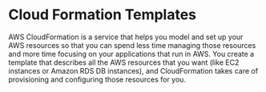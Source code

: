 # Cloud Formation Templates

AWS CloudFormation is a service that helps you model and set up your AWS resources so that you can spend less time managing those resources and more time focusing on your applications that run in AWS. You create a template that describes all the AWS resources that you want (like EC2 instances or Amazon RDS DB instances), and CloudFormation takes care of provisioning and configuring those resources for you.

